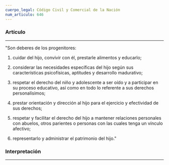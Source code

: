 ```yaml
---
cuerpo_legal: Código Civil y Comercial de la Nación
num_articulo: 646
---
```


### Artículo
---
"Son deberes de los progenitores:  
  
1. cuidar del hijo, convivir con él, prestarle alimentos y educarlo;  
  
2. considerar las necesidades específicas del hijo según sus características psicofísicas, aptitudes y desarrollo madurativo;  
  
3. respetar el derecho del niño y adolescente a ser oído y a participar en su proceso educativo, así como en todo lo referente a sus derechos personalísimos;  
  
4. prestar orientación y dirección al hijo para el ejercicio y efectividad de sus derechos;  
  
5. respetar y facilitar el derecho del hijo a mantener relaciones personales con abuelos, otros parientes o personas con las cuales tenga un vínculo afectivo;  
  
6. representarlo y administrar el patrimonio del hijo."

### Interpretación
---
